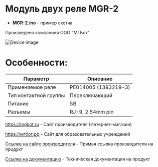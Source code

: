 # Модуль двух реле MGR-2   

- **MGR-2.ino** - пример скетча

Произведено компанией ООО "МГБот"

![Device image](https://mgbot.ru/upload/iblock/a76/a76525d0b500b09f557431b805547191.jpg)

# Особенности:

| Параметр    | Описание |
| ----------- | -----------|
| Применяемое реле   | PE014005 (1393219-3)|
| Тип контактной группы        | Переключающий|
| Питание     | 5В|
| Разъемы     | RJ-9, 2.54mm pin|

https://mgbot.ru  - Сайт производителя (Интернет-магазин)

https://мгбот.рф  - Сайт для образовательных учреждений

[Ссылка на сайте производителя](https://mgbot.ru/catalog/moduli/modul_dvukh_rele_mgr_2_s_razemom_rj_9_/) - Прямая ссылка производителя на продукт

[Ссылка на документацию](https://books.mgbot.ru/devices/MGR-2.pdf) - Техническая документация на продукт